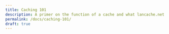 ```yaml
---
title: Caching 101
description: A primer on the function of a cache and what lancache.net is built to do
permalink: /docs/caching-101/
draft: true
---
```



